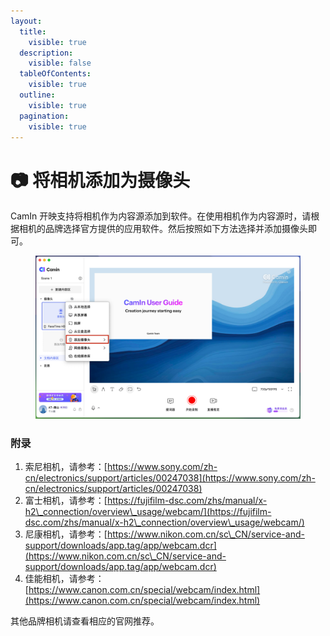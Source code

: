 ```yaml
---
layout:
  title:
    visible: true
  description:
    visible: false
  tableOfContents:
    visible: true
  outline:
    visible: true
  pagination:
    visible: true
---
```


# 📷 将相机添加为摄像头

CamIn 开映支持将相机作为内容源添加到软件。在使用相机作为内容源时，请根据相机的品牌选择官方提供的应用软件。然后按照如下方法选择并添加摄像头即可。

<figure><img src="../../.gitbook/assets/image (77).png" alt=""><figcaption></figcaption></figure>

### 附录

1. 索尼相机，请参考：[https://www.sony.com/zh-cn/electronics/support/articles/00247038](https://www.sony.com/zh-cn/electronics/support/articles/00247038)
2. 富士相机，请参考：[https://fujifilm-dsc.com/zhs/manual/x-h2\_connection/overview\_usage/webcam/](https://fujifilm-dsc.com/zhs/manual/x-h2\_connection/overview\_usage/webcam/)
3. 尼康相机，请参考：[https://www.nikon.com.cn/sc\_CN/service-and-support/downloads/app.tag/app/webcam.dcr](https://www.nikon.com.cn/sc\_CN/service-and-support/downloads/app.tag/app/webcam.dcr)
4. 佳能相机，请参考：[https://www.canon.com.cn/special/webcam/index.html](https://www.canon.com.cn/special/webcam/index.html)

其他品牌相机请查看相应的官网推荐。
